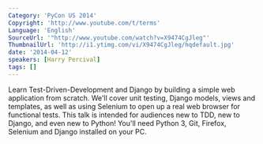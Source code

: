 ```yaml
---
Category: 'PyCon US 2014'
Copyright: 'http://www.youtube.com/t/terms'
Language: 'English'
SourceUrl: '"http://www.youtube.com/watch?v=X9474CgJleg"'
ThumbnailUrl: 'http://i1.ytimg.com/vi/X9474CgJleg/hqdefault.jpg'
date: '2014-04-12'
speakers: [Harry Percival]
tags: []
---
```

Learn Test-Driven-Development and Django by building a simple web application from scratch. We'll cover unit testing, Django models, views and templates, as well as using Selenium to open up a real web browser for functional tests. This talk is intended for audiences new to TDD, new to Django, and even new to Python! You'll need Python 3, Git, Firefox, Selenium and Django installed on your PC.